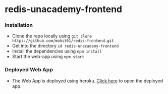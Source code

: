 # redis-unacademy-frontend

### Installation 

- Clone the repo locally using `git clone https://github.com/mohit61/redis-frontend.git`
- Get into the directory `cd redis-unacademy-frontend`
- Install the dependencies using `npm install`
- Start the web-app using  `npm start`

### Deployed Web App

- The Web App is deployed using heroku. [Click here](https://redis-unacademy-frontend.herokuapp.com/) to open the deployed app.
